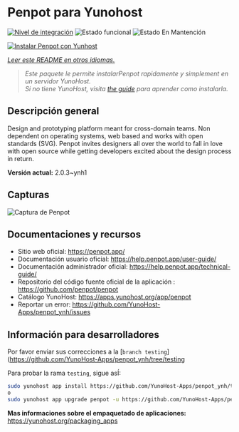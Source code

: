 <!--
Este archivo README esta generado automaticamente<https://github.com/YunoHost/apps/tree/master/tools/readme_generator>
No se debe editar a mano.
-->

# Penpot para Yunohost

[![Nivel de integración](https://dash.yunohost.org/integration/penpot.svg)](https://dash.yunohost.org/appci/app/penpot) ![Estado funcional](https://ci-apps.yunohost.org/ci/badges/penpot.status.svg) ![Estado En Mantención](https://ci-apps.yunohost.org/ci/badges/penpot.maintain.svg)

[![Instalar Penpot con Yunhost](https://install-app.yunohost.org/install-with-yunohost.svg)](https://install-app.yunohost.org/?app=penpot)

*[Leer este README en otros idiomas.](./ALL_README.md)*

> *Este paquete le permite instalarPenpot rapidamente y simplement en un servidor YunoHost.*  
> *Si no tiene YunoHost, visita [the guide](https://yunohost.org/install) para aprender como instalarla.*

## Descripción general

Design and prototyping platform meant for cross-domain teams. Non dependent on operating systems, web based and works with open standards (SVG). Penpot invites designers all over the world to fall in love with open source while getting developers excited about the design process in return.

**Versión actual:** 2.0.3~ynh1

## Capturas

![Captura de Penpot](./doc/screenshots/189871786-0b44f7cf-3a0a-4445-a87b-9919ec398bf7.gif)

## Documentaciones y recursos

- Sitio web oficial: <https://penpot.app/>
- Documentación usuario oficial: <https://help.penpot.app/user-guide/>
- Documentación administrador oficial: <https://help.penpot.app/technical-guide/>
- Repositorio del código fuente oficial de la aplicación : <https://github.com/penpot/penpot>
- Catálogo YunoHost: <https://apps.yunohost.org/app/penpot>
- Reportar un error: <https://github.com/YunoHost-Apps/penpot_ynh/issues>

## Información para desarrolladores

Por favor enviar sus correcciones a la [`branch testing`](https://github.com/YunoHost-Apps/penpot_ynh/tree/testing

Para probar la rama `testing`, sigue asÍ:

```bash
sudo yunohost app install https://github.com/YunoHost-Apps/penpot_ynh/tree/testing --debug
o
sudo yunohost app upgrade penpot -u https://github.com/YunoHost-Apps/penpot_ynh/tree/testing --debug
```

**Mas informaciones sobre el empaquetado de aplicaciones:** <https://yunohost.org/packaging_apps>
